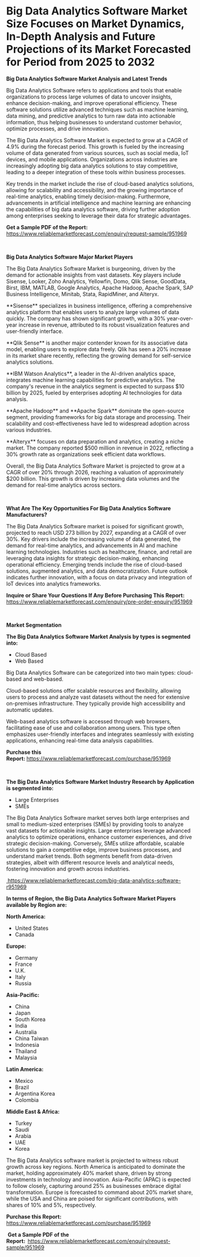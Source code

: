 <p><h1>Big Data Analytics Software Market Size Focuses on Market Dynamics, In-Depth Analysis and Future Projections of its Market Forecasted for Period from 2025 to 2032</h1></p><p><strong>Big Data Analytics Software Market Analysis and Latest Trends</strong></p>
<p><p>Big Data Analytics Software refers to applications and tools that enable organizations to process large volumes of data to uncover insights, enhance decision-making, and improve operational efficiency. These software solutions utilize advanced techniques such as machine learning, data mining, and predictive analytics to turn raw data into actionable information, thus helping businesses to understand customer behavior, optimize processes, and drive innovation.</p><p>The Big Data Analytics Software Market is expected to grow at a CAGR of 4.9% during the forecast period. This growth is fueled by the increasing volume of data generated from various sources, such as social media, IoT devices, and mobile applications. Organizations across industries are increasingly adopting big data analytics solutions to stay competitive, leading to a deeper integration of these tools within business processes.</p><p>Key trends in the market include the rise of cloud-based analytics solutions, allowing for scalability and accessibility, and the growing importance of real-time analytics, enabling timely decision-making. Furthermore, advancements in artificial intelligence and machine learning are enhancing the capabilities of big data analytics software, driving further adoption among enterprises seeking to leverage their data for strategic advantages.</p></p>
<p><strong>Get a Sample PDF of the Report:&nbsp;</strong> <a href="https://www.reliablemarketforecast.com/enquiry/request-sample/951969?utm_campaign=3137&utm_medium=2&utm_source=Github&utm_content=ia&utm_term=17042025&utm_id=big-data-analytics-software">https://www.reliablemarketforecast.com/enquiry/request-sample/951969</a></p>
<p>&nbsp;</p>
<p><strong>Big Data Analytics Software Major Market Players</strong></p>
<p><p>The Big Data Analytics Software Market is burgeoning, driven by the demand for actionable insights from vast datasets. Key players include Sisense, Looker, Zoho Analytics, Yellowfin, Domo, Qlik Sense, GoodData, Birst, IBM, MATLAB, Google Analytics, Apache Hadoop, Apache Spark, SAP Business Intelligence, Minitab, Stata, RapidMiner, and Alteryx.</p><p>**Sisense** specializes in business intelligence, offering a comprehensive analytics platform that enables users to analyze large volumes of data quickly. The company has shown significant growth, with a 30% year-over-year increase in revenue, attributed to its robust visualization features and user-friendly interface.</p><p>**Qlik Sense** is another major contender known for its associative data model, enabling users to explore data freely. Qlik has seen a 20% increase in its market share recently, reflecting the growing demand for self-service analytics solutions.</p><p>**IBM Watson Analytics**, a leader in the AI-driven analytics space, integrates machine learning capabilities for predictive analytics. The company's revenue in the analytics segment is expected to surpass $10 billion by 2025, fueled by enterprises adopting AI technologies for data analysis.</p><p>**Apache Hadoop** and **Apache Spark** dominate the open-source segment, providing frameworks for big data storage and processing. Their scalability and cost-effectiveness have led to widespread adoption across various industries.</p><p>**Alteryx** focuses on data preparation and analytics, creating a niche market. The company reported $500 million in revenue in 2022, reflecting a 30% growth rate as organizations seek efficient data workflows.</p><p>Overall, the Big Data Analytics Software Market is projected to grow at a CAGR of over 20% through 2026, reaching a valuation of approximately $200 billion. This growth is driven by increasing data volumes and the demand for real-time analytics across sectors.</p></p>
<p>&nbsp;</p>
<p><strong>What Are The Key Opportunities For Big Data Analytics Software Manufacturers?</strong></p>
<p><p>The Big Data Analytics Software market is poised for significant growth, projected to reach USD 273 billion by 2027, expanding at a CAGR of over 30%. Key drivers include the increasing volume of data generated, the demand for real-time analytics, and advancements in AI and machine learning technologies. Industries such as healthcare, finance, and retail are leveraging data insights for strategic decision-making, enhancing operational efficiency. Emerging trends include the rise of cloud-based solutions, augmented analytics, and data democratization. Future outlook indicates further innovation, with a focus on data privacy and integration of IoT devices into analytics frameworks.</p></p>
<p><strong>Inquire or Share Your Questions If Any Before Purchasing This Report:</strong> <a href="https://www.reliablemarketforecast.com/enquiry/pre-order-enquiry/951969?utm_campaign=3137&utm_medium=2&utm_source=Github&utm_content=ia&utm_term=17042025&utm_id=big-data-analytics-software">https://www.reliablemarketforecast.com/enquiry/pre-order-enquiry/951969</a></p>
<p>&nbsp;</p>
<p><strong>Market Segmentation</strong></p>
<p><strong>The Big Data Analytics Software Market Analysis by types is segmented into:</strong></p>
<p><ul><li>Cloud Based</li><li>Web Based</li></ul></p>
<p><p>Big Data Analytics Software can be categorized into two main types: cloud-based and web-based. </p><p>Cloud-based solutions offer scalable resources and flexibility, allowing users to process and analyze vast datasets without the need for extensive on-premises infrastructure. They typically provide high accessibility and automatic updates.</p><p>Web-based analytics software is accessed through web browsers, facilitating ease of use and collaboration among users. This type often emphasizes user-friendly interfaces and integrates seamlessly with existing applications, enhancing real-time data analysis capabilities.</p></p>
<p><strong>Purchase this Report:&nbsp;</strong><a href="https://www.reliablemarketforecast.com/purchase/951969?utm_campaign=3137&utm_medium=2&utm_source=Github&utm_content=ia&utm_term=17042025&utm_id=big-data-analytics-software">https://www.reliablemarketforecast.com/purchase/951969</a></p>
<p>&nbsp;</p>
<p><strong>The Big Data Analytics Software Market Industry Research by Application is segmented into:</strong></p>
<p><ul><li>Large Enterprises</li><li>SMEs</li></ul></p>
<p><p>The Big Data Analytics Software market serves both large enterprises and small to medium-sized enterprises (SMEs) by providing tools to analyze vast datasets for actionable insights. Large enterprises leverage advanced analytics to optimize operations, enhance customer experiences, and drive strategic decision-making. Conversely, SMEs utilize affordable, scalable solutions to gain a competitive edge, improve business processes, and understand market trends. Both segments benefit from data-driven strategies, albeit with different resource levels and analytical needs, fostering innovation and growth across industries.</p></p>
<p><a href="https://www.reliablemarketforecast.com/big-data-analytics-software-r951969?utm_campaign=3137&utm_medium=2&utm_source=Github&utm_content=ia&utm_term=17042025&utm_id=big-data-analytics-software">&nbsp;https://www.reliablemarketforecast.com/big-data-analytics-software-r951969</a></p>
<p><strong>In terms of Region, the Big Data Analytics Software Market Players available by Region are:</strong></p>
<p>
    <p> <strong> North America: </strong>
        <ul>
            <li>United States</li>
            <li>Canada</li>
        </ul>
        </p> 
    <p> <strong> Europe: </strong>
        <ul>
            <li>Germany</li>
            <li>France</li>
            <li>U.K.</li>
            <li>Italy</li>
            <li>Russia</li>
        </ul>
        </p> 
    <p> <strong> Asia-Pacific: </strong>
        <ul>
            <li>China</li>
            <li>Japan</li>
            <li>South Korea</li>
            <li>India</li>
            <li>Australia</li>
            <li>China Taiwan</li>
            <li>Indonesia</li>
            <li>Thailand</li>
            <li>Malaysia</li>
        </ul>
        </p> 
    <p> <strong> Latin America: </strong>
        <ul>
            <li>Mexico</li>
            <li>Brazil</li>
            <li>Argentina Korea</li>
            <li>Colombia</li>
        </ul>
        </p> 
    <p> <strong> Middle East & Africa: </strong>
        <ul>
            <li>Turkey</li>
            <li>Saudi</li>
            <li>Arabia</li>
            <li>UAE</li>
            <li>Korea</li>
        </ul>
    </p>
    </p>
<p><p>The Big Data Analytics software market is projected to witness robust growth across key regions. North America is anticipated to dominate the market, holding approximately 40% market share, driven by strong investments in technology and innovation. Asia-Pacific (APAC) is expected to follow closely, capturing around 25% as businesses embrace digital transformation. Europe is forecasted to command about 20% market share, while the USA and China are poised for significant contributions, with shares of 10% and 5%, respectively.</p></p>
<p><strong>Purchase this Report: </strong><a href="https://www.reliablemarketforecast.com/purchase/951969?utm_campaign=3137&utm_medium=2&utm_source=Github&utm_content=ia&utm_term=17042025&utm_id=big-data-analytics-software">https://www.reliablemarketforecast.com/purchase/951969</a></p>
<p>&nbsp;<strong>Get a Sample PDF of the Report:&nbsp;&nbsp;</strong><a href="https://www.reliablemarketforecast.com/enquiry/request-sample/951969?utm_campaign=3137&utm_medium=2&utm_source=Github&utm_content=ia&utm_term=17042025&utm_id=big-data-analytics-software">https://www.reliablemarketforecast.com/enquiry/request-sample/951969</a></p>
<p><strong></strong></p>
<p><p></p><p></p><p></p></p>